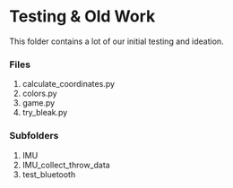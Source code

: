 # Testing & Old Work
This folder contains a lot of our initial testing and ideation.

### Files
1. calculate_coordinates.py
2. colors.py
3. game.py
4. try_bleak.py

### Subfolders
1. IMU
2. IMU_collect_throw_data
3. test_bluetooth

